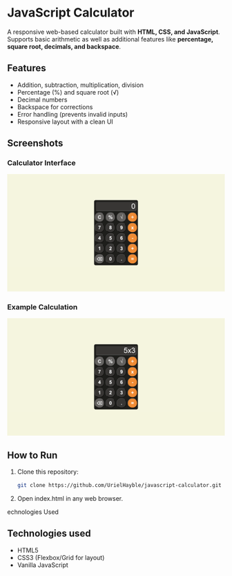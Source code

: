 # JavaScript Calculator

A responsive web-based calculator built with **HTML, CSS, and JavaScript**.  
Supports basic arithmetic as well as additional features like **percentage, square root, decimals, and backspace**.

## Features
- Addition, subtraction, multiplication, division
- Percentage (%) and square root (√)
- Decimal numbers
- Backspace for corrections
- Error handling (prevents invalid inputs)
- Responsive layout with a clean UI

##  Screenshots
### Calculator Interface
![Calculator Screenshot](./screenshots/calculator-ui.png)

### Example Calculation
![Example](./screenshots/calculation.png)

##  How to Run
1. Clone this repository:
   ```bash
   git clone https://github.com/UrielHayble/javascript-calculator.git
2. Open index.html in any web browser.

echnologies Used

## Technologies used
- HTML5
- CSS3 (Flexbox/Grid for layout)
- Vanilla JavaScript
